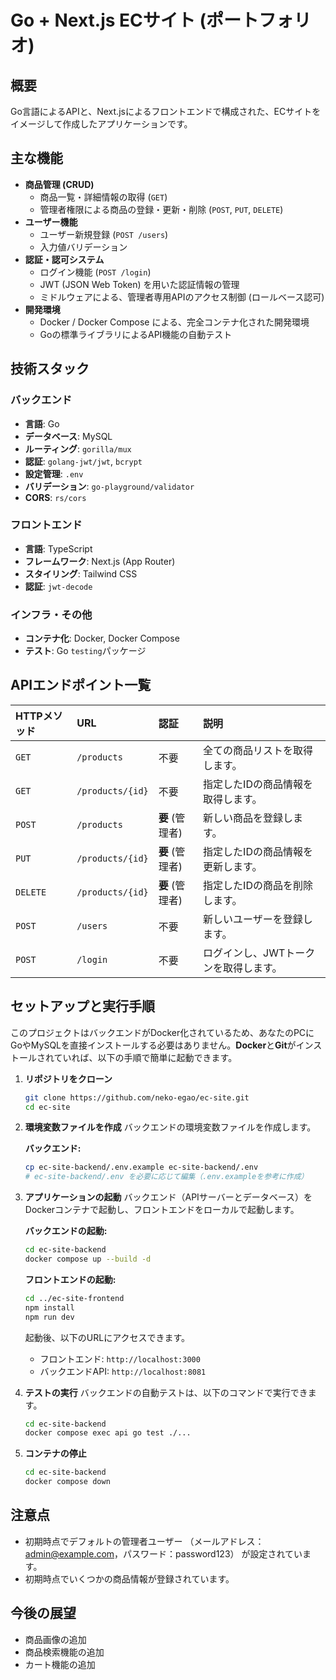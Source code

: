 # Go + Next.js ECサイト (ポートフォリオ)

## 概要

Go言語によるAPIと、Next.jsによるフロントエンドで構成された、ECサイトをイメージして作成したアプリケーションです。

## 主な機能

*   **商品管理 (CRUD)**
    *   商品一覧・詳細情報の取得 (`GET`)
    *   管理者権限による商品の登録・更新・削除 (`POST`, `PUT`, `DELETE`)
*   **ユーザー機能**
    *   ユーザー新規登録 (`POST /users`)
    *   入力値バリデーション
*   **認証・認可システム**
    *   ログイン機能 (`POST /login`)
    *   JWT (JSON Web Token) を用いた認証情報の管理
    *   ミドルウェアによる、管理者専用APIのアクセス制御 (ロールベース認可)
*   **開発環境**
    *   Docker / Docker Compose による、完全コンテナ化された開発環境
    *   Goの標準ライブラリによるAPI機能の自動テスト

## 技術スタック

### バックエンド
*   **言語**: Go
*   **データベース**: MySQL
*   **ルーティング**: `gorilla/mux`
*   **認証**: `golang-jwt/jwt`, `bcrypt`
*   **設定管理**: `.env`
*   **バリデーション**: `go-playground/validator`
*   **CORS**: `rs/cors`

### フロントエンド
*   **言語**: TypeScript
*   **フレームワーク**: Next.js (App Router)
*   **スタイリング**: Tailwind CSS
*   **認証**: `jwt-decode`

### インフラ・その他
*   **コンテナ化**: Docker, Docker Compose
*   **テスト**: Go `testing`パッケージ

## APIエンドポイント一覧

| HTTPメソッド | URL | 認証 | 説明 |
| :--- | :--- | :--- | :--- |
| `GET` | `/products` | 不要 | 全ての商品リストを取得します。 |
| `GET` | `/products/{id}` | 不要 | 指定したIDの商品情報を取得します。 |
| `POST` | `/products` | **要** (管理者) | 新しい商品を登録します。 |
| `PUT` | `/products/{id}` | **要** (管理者) | 指定したIDの商品情報を更新します。 |
| `DELETE` | `/products/{id}` | **要** (管理者) | 指定したIDの商品を削除します。 |
| `POST` | `/users` | 不要 | 新しいユーザーを登録します。 |
| `POST` | `/login` | 不要 | ログインし、JWTトークンを取得します。 |

## セットアップと実行手順

このプロジェクトはバックエンドがDocker化されているため、あなたのPCにGoやMySQLを直接インストールする必要はありません。**Docker**と**Git**がインストールされていれば、以下の手順で簡単に起動できます。

1.  **リポジトリをクローン**
    ```bash
    git clone https://github.com/neko-egao/ec-site.git
    cd ec-site
    ```

2.  **環境変数ファイルを作成**
    バックエンドの環境変数ファイルを作成します。


    **バックエンド:**
    ```bash
    cp ec-site-backend/.env.example ec-site-backend/.env
    # ec-site-backend/.env を必要に応じて編集（.env.exampleを参考に作成）
    ```

3.  **アプリケーションの起動**
    バックエンド（APIサーバーとデータベース）をDockerコンテナで起動し、フロントエンドをローカルで起動します。

    **バックエンドの起動:**
    ```bash
    cd ec-site-backend
    docker compose up --build -d
    ```
    **フロントエンドの起動:**
    ```bash
    cd ../ec-site-frontend
    npm install
    npm run dev
    ```

    起動後、以下のURLにアクセスできます。
    *   フロントエンド: `http://localhost:3000`
    *   バックエンドAPI: `http://localhost:8081`

4.  **テストの実行**
    バックエンドの自動テストは、以下のコマンドで実行できます。
    ```bash
    cd ec-site-backend
    docker compose exec api go test ./...
    ```

5.  **コンテナの停止**
    ```bash
    cd ec-site-backend
    docker compose down
    ```

## 注意点

*   初期時点でデフォルトの管理者ユーザー
   （メールアドレス：admin@example.com，パスワード：password123）
   が設定されています。
*   初期時点でいくつかの商品情報が登録されています。

## 今後の展望

*   商品画像の追加
*   商品検索機能の追加
*   カート機能の追加

